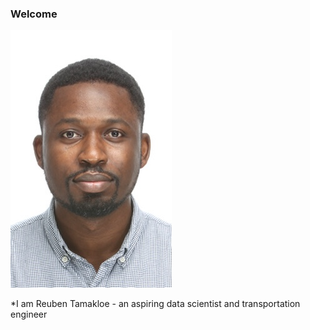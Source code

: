 ### Welcome

![logo](/assets/logo.jpg)

*I am Reuben Tamakloe - an aspiring data scientist and transportation engineer
